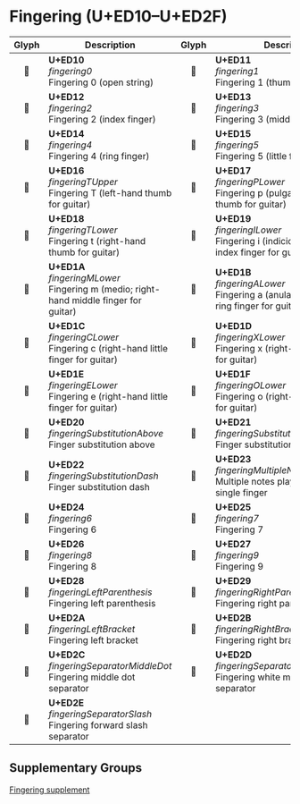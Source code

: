 Fingering (U+ED10–U+ED2F)
=========================

| **Glyph** | **Description** | **Glyph** | **Description**
| :-------: | --------------- | :-------: | ---------------
|<span class="bravura_large">&#xed10;</span> | **U+ED10**<br/>*fingering0*<br/>Fingering 0 (open string) | <span class="bravura_large">&#xed11;</span> | **U+ED11**<br/>*fingering1*<br/>Fingering 1 (thumb)
|<span class="bravura_large">&#xed12;</span> | **U+ED12**<br/>*fingering2*<br/>Fingering 2 (index finger) | <span class="bravura_large">&#xed13;</span> | **U+ED13**<br/>*fingering3*<br/>Fingering 3 (middle finger)
|<span class="bravura_large">&#xed14;</span> | **U+ED14**<br/>*fingering4*<br/>Fingering 4 (ring finger) | <span class="bravura_large">&#xed15;</span> | **U+ED15**<br/>*fingering5*<br/>Fingering 5 (little finger)
|<span class="bravura_large">&#xed16;</span> | **U+ED16**<br/>*fingeringTUpper*<br/>Fingering T (left-hand thumb for guitar) | <span class="bravura_large">&#xed17;</span> | **U+ED17**<br/>*fingeringPLower*<br/>Fingering p (pulgar; right-hand thumb for guitar)
|<span class="bravura_large">&#xed18;</span> | **U+ED18**<br/>*fingeringTLower*<br/>Fingering t (right-hand thumb for guitar) | <span class="bravura_large">&#xed19;</span> | **U+ED19**<br/>*fingeringILower*<br/>Fingering i (indicio; right-hand index finger for guitar)
|<span class="bravura_large">&#xed1a;</span> | **U+ED1A**<br/>*fingeringMLower*<br/>Fingering m (medio; right-hand middle finger for guitar) | <span class="bravura_large">&#xed1b;</span> | **U+ED1B**<br/>*fingeringALower*<br/>Fingering a (anular; right-hand ring finger for guitar)
|<span class="bravura_large">&#xed1c;</span> | **U+ED1C**<br/>*fingeringCLower*<br/>Fingering c (right-hand little finger for guitar) | <span class="bravura_large">&#xed1d;</span> | **U+ED1D**<br/>*fingeringXLower*<br/>Fingering x (right-hand little finger for guitar)
|<span class="bravura_large">&#xed1e;</span> | **U+ED1E**<br/>*fingeringELower*<br/>Fingering e (right-hand little finger for guitar) | <span class="bravura_large">&#xed1f;</span> | **U+ED1F**<br/>*fingeringOLower*<br/>Fingering o (right-hand little finger for guitar)
|<span class="bravura_large">&#xed20;</span> | **U+ED20**<br/>*fingeringSubstitutionAbove*<br/>Finger substitution above | <span class="bravura_large">&#xed21;</span> | **U+ED21**<br/>*fingeringSubstitutionBelow*<br/>Finger substitution below
|<span class="bravura_large">&#xed22;</span> | **U+ED22**<br/>*fingeringSubstitutionDash*<br/>Finger substitution dash | <span class="bravura_large">&#xed23;</span> | **U+ED23**<br/>*fingeringMultipleNotes*<br/>Multiple notes played by thumb or single finger
|<span class="bravura_large">&#xed24;</span> | **U+ED24**<br/>*fingering6*<br/>Fingering 6 | <span class="bravura_large">&#xed25;</span> | **U+ED25**<br/>*fingering7*<br/>Fingering 7
|<span class="bravura_large">&#xed26;</span> | **U+ED26**<br/>*fingering8*<br/>Fingering 8 | <span class="bravura_large">&#xed27;</span> | **U+ED27**<br/>*fingering9*<br/>Fingering 9
|<span class="bravura_large">&#xed28;</span> | **U+ED28**<br/>*fingeringLeftParenthesis*<br/>Fingering left parenthesis | <span class="bravura_large">&#xed29;</span> | **U+ED29**<br/>*fingeringRightParenthesis*<br/>Fingering right parenthesis
|<span class="bravura_large">&#xed2a;</span> | **U+ED2A**<br/>*fingeringLeftBracket*<br/>Fingering left bracket | <span class="bravura_large">&#xed2b;</span> | **U+ED2B**<br/>*fingeringRightBracket*<br/>Fingering right bracket
|<span class="bravura_large">&#xed2c;</span> | **U+ED2C**<br/>*fingeringSeparatorMiddleDot*<br/>Fingering middle dot separator | <span class="bravura_large">&#xed2d;</span> | **U+ED2D**<br/>*fingeringSeparatorMiddleDotWhite*<br/>Fingering white middle dot separator
|<span class="bravura_large">&#xed2e;</span> | **U+ED2E**<br/>*fingeringSeparatorSlash*<br/>Fingering forward slash separator | &nbsp; | &nbsp;

Supplementary Groups
---------------------
[Fingering supplement](fingering-supplement.md)